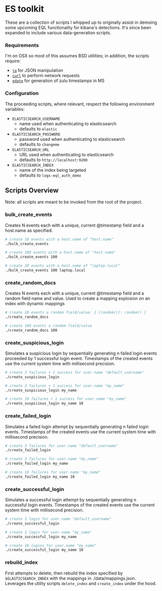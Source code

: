 # ES toolkit

These are a collection of scripts I whipped up to originally assist in demoing some upcoming EQL functionality for kibana's detections. It's since been expanded to include various data-generation scripts.

### Requirements

I'm on OSX so most of this assumes BSD utilities; in addition, the scripts require:

- [`jq`](https://formulae.brew.sh/formula/jq) for JSON manipulation
- [`curl`](https://formulae.brew.sh/formula/curl) to perform network requests
- [`gdate`](https://formulae.brew.sh/formula/coreutils) for generation of zulu timestamps in MS

### Configuration

The proceeding scripts, where relevant, respect the following environment variables:

- `ELASTICSEARCH_USERNAME`
  - name used when authenticating to elasticsearch
  - defaults to `elastic`
- `ELASTICSEARCH_PASSWORD`
  - password used when authenticating to elasticsearch
  - defaults to `changeme`
- `ELASTICSEARCH_URL`
  - URL used when authenticating to elasticsearch
  - defaults to `http://localhost:9200`
- `ELASTICSEARCH_INDEX`
  - name of the index being targeted
  - defaults to `logs-eql_auth_demo`

## Scripts Overview

Note: all scripts are meant to be invoked from the root of the project.

### bulk_create_events

Creates N events each with a unique, current @timestamp field and a host.name as specified.

```bash
# create 10 events with a host.name of "host.name"
./bulk_create_events

# create 100 events with a host.name of "host.name"
./bulk_create_events 100

# create 20 events with a host.name of "laptop.local"
./bulk_create_events 100 laptop.local
```

### create_random_docs

Creates N events each with a unique, current @timestamp field and a random field name and value. Used to create a mapping explosion on an index with dynamic mappings

```bash
# create 10 events a random field/value: { [random()]: random() }
./create_random_docs

# create 100 events a random field/value
./create_random_docs 100
```

### create_suspicious_login

Simulates a suspicious login by sequentially generating n failed login events proceeded by 1 successful login event. Timestamps of the created events use the current system time with millisecond precision.

```bash
# create 3 failures + 1 success for user.name "default_username"
./create_suspicious_login

# create 3 failures + 1 success for user.name "my_name"
./create_suspicious_login my_name

# create 10 failures + 1 success for user.name "my_name"
./create_suspicious_login my_name 10
```

### create_failed_login

Simulates a failed login attempt by sequentially generating n failed login events. Timestamps of the created events use the current system time with millisecond precision.

```bash
# create 3 failures for user.name "default_username"
./create_failed_login

# create 3 failures for user.name "my_name"
./create_failed_login my_name

# create 10 failures for user.name "my_name"
./create_failed_login my_name 10
```

### create_successful_login

Simulates a successful login attempt by sequentially generating n successful login events. Timestamps of the created events use the current system time with millisecond precision.

```bash
# create 1 login for user.name "default_username"
./create_successful_login

# create 1 login for user.name "my_name"
./create_successful_login my_name

# create 10 logins for user.name "my_name"
./create_successful_login my_name 10
```

### rebuild_index

First attempts to delete, then rebuild the index specified by `$ELASTICSEARCH_INDEX` with the mappings in ./data/mappings.json. Leverages the utility scripts `delete_index` and `create_index` under the hood.
